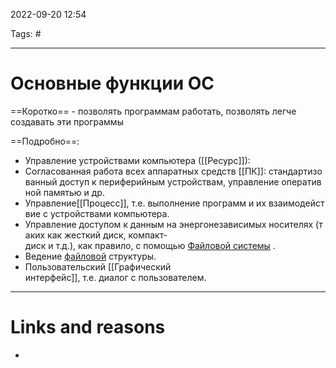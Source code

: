 2022-09-20
12:54

Tags: #
___
# Основные функции ОС
==Коротко== - позволять программам работать, позволять легче создавать эти программы

==Подробно==:
- Управление устройствами компьютера ([[Ресурс]]):
- Согласованная работа всех аппаратных средств [[ПК]]: стандартизованный доступ к периферийным устройствам, управление оперативной памятью и др.
- Управление[[Процесс]], т.е. выполнение программ и их взаимодействие с устройствами компьютера.
- Управление доступом к данным на энергонезависимых носителях (таких как жесткий диск, компакт-диск и т.д.), как правило, с помощью [Файловой системы](Что%20такое%20ФС.md) .
- Ведение [файловой](файл) структуры.
- Пользовательский [[Графический интерфейс]], т.е. диалог с пользователем.

___
# Links and reasons
- 


